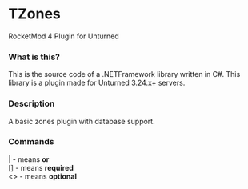# TZones
RocketMod 4 Plugin for Unturned

### What is this?
This is the source code of a .NETFramework library written in C#. This library is a plugin made for Unturned 3.24.x+ servers. 

### Description
A basic zones plugin with database support.

### Commands
| - means <b>or</b></br>
[] - means <b>required</b></br>
<> - means <b>optional</b>

